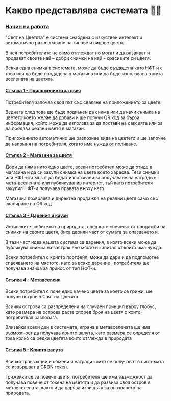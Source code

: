 # Какво представлява системата 👨‍🏫

### [Начин на работа](dvizhenie-na-potrebitelya.md)

"Свят на Цветята" е система снабдена с изкуствен интелект и автоматично разпознаване на типове и видове цветя.

В нея потребителите не само отглеждат но могат и да развиват и продават своите най – добри снимки на най - красивите си цветя.

Всяка една снимка в системата, може да бъде създадена като НФТ и с това или да бъде продадена в магазина или да бъде използвана в мета вселената на цветята.

#### [Стъпка 1 - Приложението за цвея](mobilno-prilozhenie-svyat-na-cvetyata-flower-world/)

Потребителя започва своя път със сваляне на приложението за цветя.&#x20;

Веднага след това ще бъде подканен да снима или да качи снимка на цветето което желае да добави и ще получи QR код за бърза информация, който може да използва за да постави на саксията или за да продава реални цветя в магазин.

Приложението автоматично ще разпознае вида на цветето и ще започне да напомня на потребителя, когато има нужда от поливане.

#### [Стъпка 2 - Магазина за цветя](nft-magazin-za-cvetya/)

Дори да няма нито едно цвете, всеки потребител може да отиде в магазина и да си закупи снимка на цвете което харесва. Тези снимки или НФТ-ита могат да бъдат използвани за получаване на награди в мета-вселената или публикуванив интернет, тъй като потребителя закупил НФТ-и получава правата върху него.

Магазина позволява и директна продажба на реални цветя само със сканиране на QR код

#### [Стъпка 3 - Дарения и каузи](dareniya-i-kauzi/)

Истинските любители на природата, след като спечелят от продажби на снимки на своите цветя, биха дарили част от сумата за опазването и.

В тази част идва нашата система за дарения, в която всеки може да публикува снимка на застрашено място и капитал от който има нужда.

Всеки потребител с крипто портфейл, може да дари и да подпомогне спасяването на мястото, като за всяко дарение , потребителя ще получава значка за принос от тип НФТ-и.&#x20;

#### [Стъпка 4 - Метавселена](metasvyat/)

Всеки потребител с поне едно качено цвете за което се грижи, ще получи остров в Свят на Цветята

Всички острови са разпределени на случаен принцип върху глобус, като размера на острова расте според броя на цветя с които потребителя разполага.

Влизайки всеки ден в системата, играча в метавселената ще има възможност да получава крипто валута, като размера се определя от това колко са редки цветята които отглежда в природата

#### [Стъпка 5 - Крипто валута](grdn-kripto-token/)

Всички транзакции и обмени и награди които се получават в системата се извършват в GRDN токен.&#x20;

Грижейки се за повече цветя, потребителя ще има възможност да получава повече от токена на цветята и да развива своя остров в метавселената, както и да дарява излишъка за опазването на природата.
